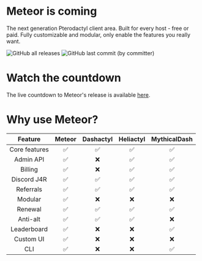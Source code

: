 # Meteor is coming 
The next generation Pterodactyl client area. Built for every host - free or paid. Fully customizable and modular, only enable the features you really want.

![GitHub all releases](https://img.shields.io/github/downloads/madebymeteor/meteor/total) ![GitHub last commit (by committer)](https://img.shields.io/github/last-commit/madebymeteor/meteor)

# Watch the countdown
The live countdown to Meteor's release is available [here](https://meteorweb.pages.dev/).

# Why use Meteor?
| Feature | Meteor | Dashactyl | Heliactyl | MythicalDash | 
| :---:   | :---: | :---: | :--: | :--: |
| Core features | ✅|✅|✅|✅|
| Admin API |✅|❌|✅|✅|
| Billing | ✅|❌|✅|✅|
| Discord J4R |✅|✅|✅|✅|
| Referrals |✅|✅|✅|✅|
| Modular |✅|❌|❌|❌|
| Renewal |✅|✅|✅|✅|
| Anti-alt |✅|✅|✅|❌|
| Leaderboard |✅|❌|❌|✅|
| Custom UI |✅|❌|❌|❌|❌|
| CLI |✅|❌|❌|✅|
